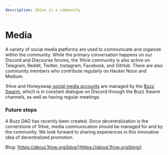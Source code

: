 ```yaml
---
description: 1Hive is a community
---
```


# Media

A variety of social media platforms are used to communicate and organize within the community. While the primary conversation happens on our Discord and Discourse forums, the 1Hive community is also active on Telegram, Reddit, Twitter, Instagram, Facebook, and GitHub. There are also community members who contribute regularly on Hacker Noon and Medium.

1Hive and Honeyswap[ social media accounts](social-accounts.md) are managed by the [Buzz Swarm](../swarms/buzz.md), which is in constant dialogue on Discord through the Buzz Swarm channels, as well as having regular meetings. 

### Future steps

A Buzz DAO has recently been created. Since decentralization is the cornerstone of 1Hive, media communication should be managed for and by the community. We look forward to sharing experiences in this innovative idea of decentralized promotion.

Blog: [https://about.1hive.org/blog/](https://about.1hive.org/blog/)



